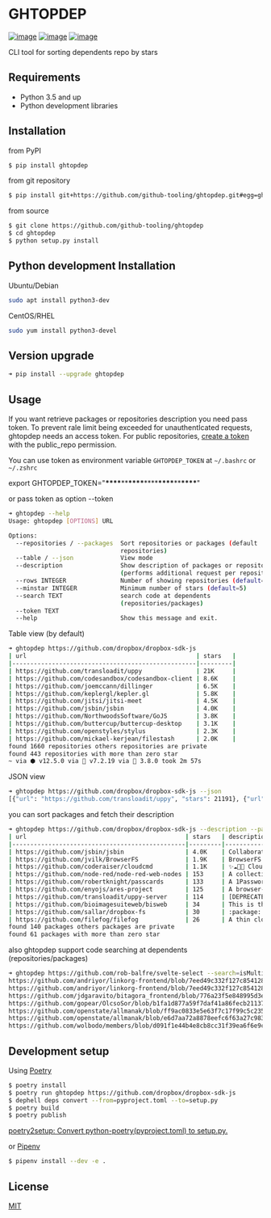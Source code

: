 # GHTOPDEP

[![image](https://img.shields.io/pypi/v/ghtopdep.svg)](https://pypi.org/project/ghtopdep/)
[![image](https://img.shields.io/pypi/l/ghtopdep.svg)](https://pypi.org/project/ghtopdep/)
[![image](https://img.shields.io/pypi/pyversions/ghtopdep.svg)](https://pypi.org/project/ghtopdep/)

CLI tool for sorting dependents repo by stars

## Requirements

- Python 3.5 and up
- Python development libraries

## Installation

from PyPI

```sh
$ pip install ghtopdep
```

from git repository

```sh
$ pip install git+https://github.com/github-tooling/ghtopdep.git#egg=ghtopdep
```

from source

```sh
$ git clone https://github.com/github-tooling/ghtopdep
$ cd ghtopdep
$ python setup.py install
```

## Python development Installation

Ubuntu/Debian

```sh
sudo apt install python3-dev
```

CentOS/RHEL

```sh
sudo yum install python3-devel
```

## Version upgrade

```sh
➜ pip install --upgrade ghtopdep
```

## Usage

If you want retrieve packages or repositories description you need pass token.
To prevent rale limit being exceeded for unauthentIcated requests, ghtopdep needs an access token.
For public repositories, [create a token](https://github.com/settings/tokens/new?scopes=public_repo&description=ghtopdep)
with the public_repo permission.

You can use token as environment variable `GHTOPDEP_TOKEN` at `~/.bashrc` or `~/.zshrc`

export GHTOPDEP_TOKEN="**\*\*\*\***\*\***\*\*\*\***\*\*\*\***\*\*\*\***\*\***\*\*\*\***"

or pass token as option --token

```sh
➜ ghtopdep --help
Usage: ghtopdep [OPTIONS] URL

Options:
  --repositories / --packages  Sort repositories or packages (default
                               repositories)
  --table / --json             View mode
  --description                Show description of packages or repositories
                               (performs additional request per repository)
  --rows INTEGER               Number of showing repositories (default=10)
  --minstar INTEGER            Minimum number of stars (default=5)
  --search TEXT                search code at dependents
                               (repositories/packages)
  --token TEXT
  --help                       Show this message and exit.
```

Table view (by default)

```sh
➜ ghtopdep https://github.com/dropbox/dropbox-sdk-js
| url                                               | stars   |
|---------------------------------------------------|---------|
| https://github.com/transloadit/uppy               | 21K     |
| https://github.com/codesandbox/codesandbox-client | 8.6K    |
| https://github.com/joemccann/dillinger            | 6.5K    |
| https://github.com/keplergl/kepler.gl             | 5.8K    |
| https://github.com/jitsi/jitsi-meet               | 4.5K    |
| https://github.com/jsbin/jsbin                    | 4.0K    |
| https://github.com/NorthwoodsSoftware/GoJS        | 3.8K    |
| https://github.com/buttercup/buttercup-desktop    | 3.1K    |
| https://github.com/openstyles/stylus              | 2.3K    |
| https://github.com/mickael-kerjean/filestash      | 2.0K    |
found 1660 repositories others repositories are private
found 443 repositories with more than zero star
~ via ⬢ v12.5.0 via 🐘 v7.2.19 via 🐍 3.8.0 took 2m 57s
```

JSON view

```sh
➜ ghtopdep https://github.com/dropbox/dropbox-sdk-js --json
[{"url": "https://github.com/transloadit/uppy", "stars": 21191}, {"url": "https://github.com/codesandbox/codesandbox-client", "stars": 8386}, {"url": "https://github.com/joemccann/dillinger", "stars": 6491}, {"url": "https://github.com/keplergl/kepler.gl", "stars": 5615}, {"url": "https://github.com/jitsi/jitsi-meet", "stars": 4303}, {"url": "https://github.com/jsbin/jsbin", "stars": 3947}, {"url": "https://github.com/NorthwoodsSoftware/GoJS", "stars": 3692}, {"url": "https://github.com/buttercup/buttercup-desktop", "stars": 3054}, {"url": "https://github.com/openstyles/stylus", "stars": 2219}, {"url": "https://github.com/mickael-kerjean/filestash", "stars": 1869}]
```

you can sort packages and fetch their description

```sh
➜ ghtopdep https://github.com/dropbox/dropbox-sdk-js --description --packages
| url                                            | stars   | description                                                  |
|------------------------------------------------|---------|--------------------------------------------------------------|
| https://github.com/jsbin/jsbin                 | 4.0K    | Collaborative JavaScript Debugging App                       |
| https://github.com/jvilk/BrowserFS             | 1.9K    | BrowserFS is an in-browser filesystem that emulates the...   |
| https://github.com/coderaiser/cloudcmd         | 1.1K    | ✨☁️📁✨ Cloud Commander file manager for the web with...       |
| https://github.com/node-red/node-red-web-nodes | 153     | A collection of node-red nodes aimed at web services         |
| https://github.com/robertknight/passcards      | 133     | A 1Password-compatible command-line and web-based...         |
| https://github.com/enyojs/ares-project         | 125     | A browser-based code editor and UI designer for Enyo 2...    |
| https://github.com/transloadit/uppy-server     | 114     | [DEPRECATED] 'Uppy Server' was renamed to 'Companion' and... |
| https://github.com/bioimagesuiteweb/bisweb     | 34      | This is the repository for the BioImage Suite Web Project    |
| https://github.com/sallar/dropbox-fs           | 30      | :package: Node FS wrapper for Dropbox                        |
| https://github.com/filefog/filefog             | 26      | A thin cloud-service agnostic wrapper/interface to access... |
found 140 packages others packages are private
found 61 packages with more than zero star
```

also ghtopdep support code searching at dependents (repositories/packages)

```sh
➜ ghtopdep https://github.com/rob-balfre/svelte-select --search=isMulti --minstar=0
https://github.com/andriyor/linkorg-frontend/blob/7eed49c332f127c8541281b85def80e54c882920/src/App.svelte with 0 stars
https://github.com/andriyor/linkorg-frontend/blob/7eed49c332f127c8541281b85def80e54c882920/src/providers/Post.svelte with 0 stars
https://github.com/jdgaravito/bitagora_frontend/blob/776a23f5e848995d3eba90563d55c96429470c48/src/Events/AddEvent.svelte with 0 stars
https://github.com/gopear/OlcsoSor/blob/b1fa1d877a59f7daf41a86fecb21137c91652d77/src/routes/index.svelte with 3 stars
https://github.com/openstate/allmanak/blob/ff9ac0833e5e63f7c17f99c5c2355b4e46c48148/app/src/routes/index.svelte with 3 stars
https://github.com/openstate/allmanak/blob/e6d7aa72a8878eefc6f63a27c983894de1cef294/app/src/components/ReportForm.svelte with 3 stars
https://github.com/wolbodo/members/blob/d091f1e44b4e8cb8cc31f39ea6f6e9c36211d019/sapper/src/components/Member.html with 1 stars
```

## Development setup

Using [Poetry](https://poetry.eustace.io/docs/)

```sh
$ poetry install
$ poetry run ghtopdep https://github.com/dropbox/dropbox-sdk-js
$ dephell deps convert --from=pyproject.toml --to=setup.py
$ poetry build
$ poetry publish
```

[poetry2setup: Convert python-poetry(pyproject.toml) to setup.py.](https://github.com/abersheeran/poetry2setup)

or [Pipenv](https://docs.pipenv.org/)

```sh
$ pipenv install --dev -e .
```

## License

[MIT](https://choosealicense.com/licenses/mit/)
